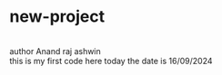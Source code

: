 # new-project
<br>
author Anand raj ashwin
<br>
this is my first code here 
today the date is 16/09/2024


